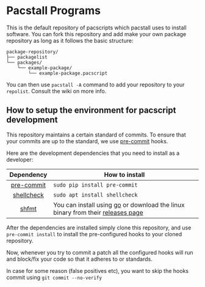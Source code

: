 # Pacstall Programs

This is the default repository of pacscripts which pacstall uses to install software. You can fork this repository and add make your own package repository as long as it follows the basic structure:

```monospace
package-repository/
├── packagelist
└── packages/
    └── example-package/
        └── example-package.pacscript
```

You can then use `pacstall -A` command to add your repository to your `repolist`. Consult the wiki on more info.

## How to setup the environment for pacscript development

This repository maintains a certain standard of commits. To ensure that your commits are up to the standard, we use [pre-commit](https://pre-commit.com/) hooks.

Here are the development dependencies that you need to install as a developer:

| Dependency                                 | How to install                                                                                                                            |
:-------------------------------------------:|-------------------------------------------------------------------------------------------------------------------------------------------|
| [pre-commit](https://pre-commit.com/)      | `sudo pip install pre-commit`                                                                                                             |
| [shellcheck](https://www.shellcheck.net/)  | `sudo apt install shellcheck`                                                                                                             |
| [shfmt](https://pkg.go.dev/mvdan.cc/sh/v3) | You can install using [go](https://go.dev/) or download the linux binary from their [releases page](https://github.com/mvdan/sh/releases) |

After the dependencies are installed simply clone this repository, and use `pre-commit install` to install the pre-configured hooks to your cloned repository.

Now, whenever you try to commit a patch all the configured hooks will run and block/fix your code so that it adheres to or standards.

In case for some reason (false positives etc), you want to skip the hooks commit using `git commit --no-verify`
